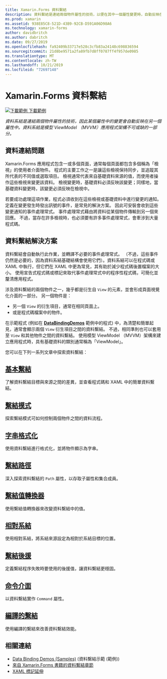 ```yaml
---
title: Xamarin.Forms 資料繫結
description: 資料繫結是連結兩個物件屬性的技術，以便在其中一個屬性變更時，自動反映在另一個屬性上。 資料繫結是 Model-View-ViewModel (MVVM) 應用程式架構不可或缺的一部分。
ms.prod: xamarin
ms.assetid: 938E85C8-521D-43B9-92CB-D591A06D98A6
ms.technology: xamarin-forms
author: davidbritch
ms.author: dabritch
ms.date: 09/27/2019
ms.openlocfilehash: fa92409b33717e528c3cfb83a24148c698836594
ms.sourcegitcommit: 21d8be9571a2fa89fb7d8ff0787ff4f957de0985
ms.translationtype: MT
ms.contentlocale: zh-TW
ms.lasthandoff: 10/21/2019
ms.locfileid: "72697148"
---
```

# <a name="xamarinforms-data-binding"></a>Xamarin.Forms 資料繫結

[![下載範例](~/media/shared/download.png) 下載範例](https://docs.microsoft.com/samples/xamarin/xamarin-forms-samples/databindingdemos)

_資料系結是連結兩個物件屬性的技術，因此某個屬性中的變更會自動反映在另一個屬性中。資料系結是模型 ViewModel （MVVM）應用程式架構不可或缺的一部分。_

## <a name="the-data-linking-problem"></a>資料連結問題

Xamarin.Forms 應用程式包含一或多個頁面，通常每個頁面都包含多個稱為「檢視」的使用者介面物件。 程式的主要工作之一是讓這些檢視保持同步，並追蹤其所代表的不同值或選取項目。 檢視通常代表來自基礎資料來源的值，而使用者操作這些檢視來變更該資料。 檢視變更時，基礎資料必須反映該變更；同樣地，當基礎資料變更時，該變更必須反映在檢視中。

若要成功處理這項作業，程式必須收到在這些檢視或基礎資料中進行變更的通知。 定義在變更發生時發出訊號的事件，是常見的解決方案。 因此可安裝會收到這些變更通知的事件處理常式。 事件處理常式藉由將資料從某個物件傳輸到另一個來回應。 不過，當存在許多檢視時，也必須要有許多事件處理常式，會牽涉到大量程式碼。

## <a name="the-data-binding-solution"></a>資料繫結解決方案

資料繫結會自動執行此作業，並轉譯不必要的事件處理常式。 （不過，這些事件仍然是必要的，因為資料系結基礎結構會使用它們）。資料系結可以在程式碼或 XAML 中執行，但它們在 XAML 中更為常見，其有助於減少程式碼後置檔案的大小。 使用宣告式程式碼或標記來取代事件處理常式中的程序性程式碼，可簡化並釐清應用程式。

涉及資料繫結的兩個物件之一，幾乎都是衍生自 `View` 的元素，並會形成頁面視覺化介面的一部分。 另一個物件是：

- 另一個 `View` 的衍生項目，通常在相同頁面上。
- 或是程式碼檔案中的物件。

在示範程式 (例如在 [**DataBindingDemos**](https://docs.microsoft.com/samples/xamarin/xamarin-forms-samples/databindingdemos) 範例中的程式) 中，為清楚和簡單起見，通常會顯示兩個 `View` 衍生項目之間的資料繫結。 不過，相同準則也可以套用至 `View` 和其他物件之間的資料繫結。 使用模型 ViewModel （MVVM）架構來建立應用程式時，具有基礎資料的類別通常稱為「ViewModel」。

您可以在下列一系列文章中探索資料繫結：

## <a name="basic-bindingsbasic-bindingsmd"></a>[基本繫結](basic-bindings.md)

了解資料繫結目標與來源之間的差異，並查看程式碼和 XAML 中的簡單資料繫結。

## <a name="binding-modebinding-modemd"></a>[繫結模式](binding-mode.md)

探索繫結模式可如何控制兩個物件之間的資料流程。

## <a name="string-formattingstring-formattingmd"></a>[字串格式化](string-formatting.md)

使用資料繫結進行格式化，並將物件顯示為字串。

## <a name="binding-pathbinding-pathmd"></a>[繫結路徑](binding-path.md)

深入探索資料繫結的 `Path` 屬性，以存取子屬性和集合成員。

## <a name="binding-value-convertersconvertersmd"></a>[繫結值轉換器](converters.md)

使用繫結值轉換器來改變資料繫結中的值。

## <a name="relative-bindingsrelative-bindingsmd"></a>[相對系結](relative-bindings.md)

使用相對系結，將系結來源設定為相對於系結目標的位置。

## <a name="binding-fallbacksbinding-fallbacksmd"></a>[繫結後援](binding-fallbacks.md)

定義繫結程序失敗時要使用的後援值，讓資料繫結更穩固。

## <a name="the-command-interfacecommandingmd"></a>[命令介面](commanding.md)

以資料繫結實作 `Command` 屬性。

## <a name="compiled-bindingscompiled-bindingsmd"></a>[編譯的繫結](compiled-bindings.md)

使用編譯的繫結來改善資料繫結效能。

## <a name="related-links"></a>相關連結

- [Data Binding Demos (Samples)](https://docs.microsoft.com/samples/xamarin/xamarin-forms-samples/databindingdemos) (資料繫結示範 (範例))
- [來自 Xamarin.Forms 書籍的資料繫結章節](~/xamarin-forms/creating-mobile-apps-xamarin-forms/summaries/chapter16.md)
- [XAML 標記延伸](~/xamarin-forms/xaml/markup-extensions/index.md)
